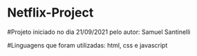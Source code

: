 # Netflix-Project

#Projeto iniciado no dia 21/09/2021 pelo autor: Samuel Santinelli

#Linguagens que foram utilizadas: html, css e javascript 




